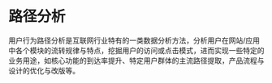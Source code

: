 # 路径分析

用户行为路径分析是互联网行业特有的一类数据分析方法，分析用户在网站/应用中各个模块的流转规律与特点，挖掘用户的访问或点击模式，进而实现一些特定的业务用途，如核心功能的到达率提升、特定用户群体的主流路径提取，产品流程与设计的优化与改版等。